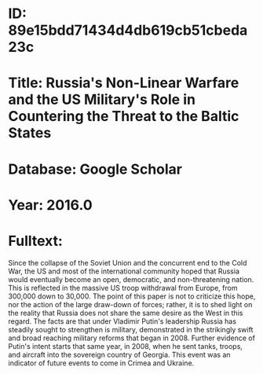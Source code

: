 # ID: 89e15bdd71434d4db619cb51cbeda23c
# Title: Russia's Non-Linear Warfare and the US Military's Role in Countering the Threat to the Baltic States
# Database: Google Scholar
# Year: 2016.0
# Fulltext:
Since the collapse of the Soviet Union and the concurrent end to the Cold War, the US and most of the international community hoped that Russia would eventually become an open, democratic, and non-threatening nation.
This is reflected in the massive US troop withdrawal from Europe, from 300,000 down to 30,000.
The point of this paper is not to criticize this hope, nor the action of the large draw-down of forces; rather, it is to shed light on the reality that Russia does not share the same desire as the West in this regard.
The facts are that under Vladimir Putin's leadership Russia has steadily sought to strengthen is military, demonstrated in the strikingly swift and broad reaching military reforms that began in 2008.
Further evidence of Putin's intent starts that same year, in 2008, when he sent tanks, troops, and aircraft into the sovereign country of Georgia.
This event was an indicator of future events to come in Crimea and Ukraine.